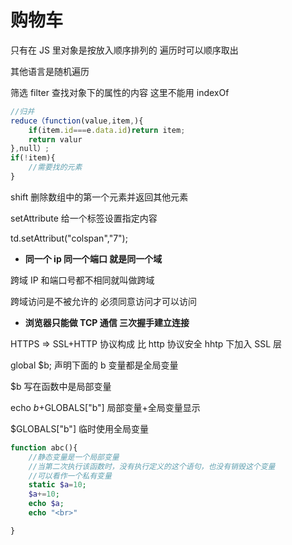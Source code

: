 # 购物车

只有在 JS 里对象是按放入顺序排列的 遍历时可以顺序取出

其他语言是随机遍历

筛选 filter 查找对象下的属性的内容 这里不能用 indexOf

```js
//归并
reduce（function(value,item,){
    if(item.id===e.data.id)return item;
    return valur
},null）;
if(!item){
    //需要找的元素
}
```

shift 删除数组中的第一个元素并返回其他元素

setAttribute 给一个标签设置指定内容

td.setAttribut("colspan","7");

- **同一个 ip 同一个端口 就是同一个域**

跨域 IP 和端口号都不相同就叫做跨域

跨域访问是不被允许的 必须同意访问才可以访问

- **浏览器只能做 TCP 通信 三次握手建立连接**

HTTPS => SSL+HTTP 协议构成 比 http 协议安全
hhtp 下加入 SSL 层

global \$b;
声明下面的 b 变量都是全局变量

\$b 写在函数中是局部变量

echo $b+$GLOBALS["b"] 局部变量+全局变量显示

\$GLOBALS["b"] 临时使用全局变量

```php
function abc(){
    //静态变量是一个局部变量
    //当第二次执行该函数时，没有执行定义的这个语句，也没有销毁这个变量
    //可以看作一个私有变量
    static $a=10;
    $a+=10;
    echo $a;
    echo "<br>"

}
```

